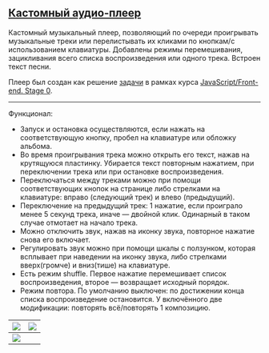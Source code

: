 ## [Кастомный аудио-плеер](https://polivodichka.github.io/custom-audio-player/)

Кастомный музыкальный плеер, позволяющий по очереди проигрывать музыкальные треки или перелистывать их кликами по кнопкам/с использованием клавиатуры. Добавлены режимы перемешивания, зацикливания всего списка воспроизведения или одного трека. Встроен текст песни.

Плеер был создан как решение [задачи](https://github.com/rolling-scopes-school/tasks/blob/master/tasks/js30%23/js30-2.md) в рамках курса [JavaScript/Front-end. Stage 0](https://rs.school/js-stage0/).

---
Функционал:

+ Запуск и остановка осуществляются, если нажать на соответствующую кнопку, пробел на клавиатуре или обложку альбома.
+ Во время проигрывания трека можно открыть его текст, нажав на крутящуюся пластинку. Убирается текст повторным нажатием, при переключении трека или при остановке воспроизведения.
+ Переключаться между треками можно при помощи соответствующих кнопок на странице либо стрелками на клавиатуре: вправо (следующий трек) и влево (предыдущий).
+ Переключение на предыдущий трек: 1 нажатие, если проиграло менее 5 секунд трека, иначе — двойной клик. Одинарный в таком случае отмотает на начало трека.
+ Можно отключить звук, нажав на иконку звука, повторное нажатие снова его включает.
+ Регулировать звук можно при помощи шкалы с ползунком, которая всплывает при наведении на иконку звука, либо стрелками вверх(громче) и вниз(тише) на клавиатуре.
+ Есть режим shuffle. Первое нажатие перемешивает список воспроизведения, второе — возвращает исходный порядок.
+ Режим повтора. По умолчанию выключен: по достижении конца списка воспроизведение остановится. У включённого две модификации: повторять всё/повторять 1 композицию.

| ![](https://user-images.githubusercontent.com/68563445/154960178-7cfe32b9-f1f5-4ec4-b64c-46339f0c6ad5.png)| ![](https://user-images.githubusercontent.com/68563445/154960270-bdf7d125-e817-4a62-992b-a1f2c7b57b04.png)                      |
|----------------------|----------------------|
|![](https://user-images.githubusercontent.com/68563445/154965442-159e9f76-5585-4d0c-9aa7-45a6efa5cf22.png)|  |










